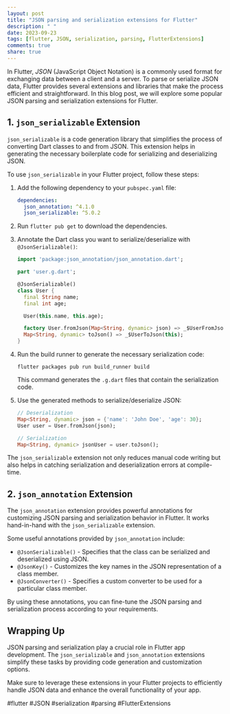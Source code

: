 ```yaml
---
layout: post
title: "JSON parsing and serialization extensions for Flutter"
description: " "
date: 2023-09-23
tags: [flutter, JSON, serialization, parsing, FlutterExtensions]
comments: true
share: true
---
```


In Flutter, *JSON* (JavaScript Object Notation) is a commonly used format for exchanging data between a client and a server. To parse or serialize JSON data, Flutter provides several extensions and libraries that make the process efficient and straightforward. In this blog post, we will explore some popular JSON parsing and serialization extensions for Flutter.

## 1. `json_serializable` Extension

`json_serializable` is a code generation library that simplifies the process of converting Dart classes to and from JSON. This extension helps in generating the necessary boilerplate code for serializing and deserializing JSON.

To use `json_serializable` in your Flutter project, follow these steps:

1. Add the following dependency to your `pubspec.yaml` file:

   ```yaml
   dependencies:
     json_annotation: ^4.1.0
     json_serializable: ^5.0.2
   ```

2. Run `flutter pub get` to download the dependencies.

3. Annotate the Dart class you want to serialize/deserialize with `@JsonSerializable()`:

   ```dart
   import 'package:json_annotation/json_annotation.dart';

   part 'user.g.dart';

   @JsonSerializable()
   class User {
     final String name;
     final int age;

     User(this.name, this.age);

     factory User.fromJson(Map<String, dynamic> json) => _$UserFromJson(json);
     Map<String, dynamic> toJson() => _$UserToJson(this);
   }
   ```

4. Run the build runner to generate the necessary serialization code:

   ```shell
   flutter packages pub run build_runner build
   ```

   This command generates the `.g.dart` files that contain the serialization code.

5. Use the generated methods to serialize/deserialize JSON:

   ```dart
   // Deserialization
   Map<String, dynamic> json = {'name': 'John Doe', 'age': 30};
   User user = User.fromJson(json);

   // Serialization
   Map<String, dynamic> jsonUser = user.toJson();
   ```

The `json_serializable` extension not only reduces manual code writing but also helps in catching serialization and deserialization errors at compile-time.

## 2. `json_annotation` Extension

The `json_annotation` extension provides powerful annotations for customizing JSON parsing and serialization behavior in Flutter. It works hand-in-hand with the `json_serializable` extension.

Some useful annotations provided by `json_annotation` include:

- `@JsonSerializable()` - Specifies that the class can be serialized and deserialized using JSON.
- `@JsonKey()` - Customizes the key names in the JSON representation of a class member.
- `@JsonConverter()` - Specifies a custom converter to be used for a particular class member.

By using these annotations, you can fine-tune the JSON parsing and serialization process according to your requirements.

## Wrapping Up

JSON parsing and serialization play a crucial role in Flutter app development. The `json_serializable` and `json_annotation` extensions simplify these tasks by providing code generation and customization options.

Make sure to leverage these extensions in your Flutter projects to efficiently handle JSON data and enhance the overall functionality of your app.

#flutter #JSON #serialization #parsing #FlutterExtensions